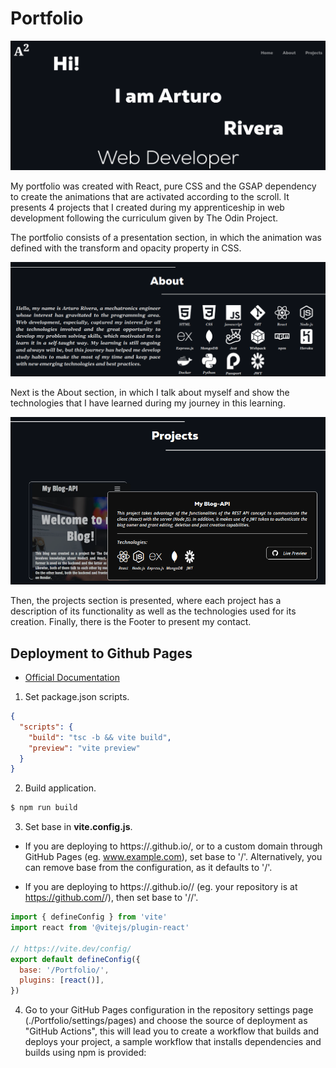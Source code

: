 # Portfolio

<p align="center">
  <img src="src/assets/images/README_images/portfolioOverview.png">
</p>

My portfolio was created with React, pure CSS and the GSAP dependency to create the animations that are activated according to the scroll. It presents 4 projects that I created during my apprenticeship in web development following the curriculum given by The Odin Project.

The portfolio consists of a presentation section, in which the animation was defined with the transform and opacity property in CSS. 

<p align="center">
  <img src="src/assets/images/README_images/AboutPortfolio.PNG">
</p>

Next is the About section, in which I talk about myself and show the technologies that I have learned during my journey in this learning. 

<p align="center">
  <img src="src/assets/images/README_images/Projects.PNG">
</p>

Then, the projects section is presented, where each project has a description of its functionality as well as the technologies used for its creation. Finally, there is the Footer to present my contact.

## Deployment to Github Pages
- [Official Documentation](https://vite.dev/guide/static-deploy)

1. Set package.json scripts.
```json
{
  "scripts": {
    "build": "tsc -b && vite build",
    "preview": "vite preview"
  }
}
```

2. Build application.

```bash
$ npm run build
```

3. Set base in __vite.config.js__.
  - If you are deploying to https://<USERNAME>.github.io/, or to a custom domain through GitHub Pages (eg. www.example.com), set base to '/'. Alternatively, you can remove base from the configuration, as it defaults to '/'.

  - If you are deploying to https://<USERNAME>.github.io/<REPO>/ (eg. your repository is at https://github.com/<USERNAME>/<REPO>), then set base to '/<REPO>/'.
```js
import { defineConfig } from 'vite'
import react from '@vitejs/plugin-react'

// https://vite.dev/config/
export default defineConfig({
  base: '/Portfolio/',
  plugins: [react()],
})
```

4. Go to your GitHub Pages configuration in the repository settings page (./Portfolio/settings/pages) and choose the source of deployment as "GitHub Actions", this will lead you to create a workflow that builds and deploys your project, a sample workflow that installs dependencies and builds using npm is provided: